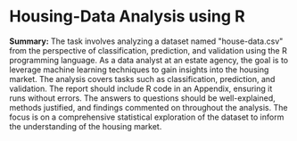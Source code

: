 # Housing-Data Analysis using R
**Summary:**
The task involves analyzing a dataset named "house-data.csv" from the perspective of classification, prediction, and validation using the R programming language. As a data analyst at an estate agency, the goal is to leverage machine learning techniques to gain insights into the housing market. The analysis covers tasks such as classification, prediction, and validation. The report should include R code in an Appendix, ensuring it runs without errors. The answers to questions should be well-explained, methods justified, and findings commented on throughout the analysis. The focus is on a comprehensive statistical exploration of the dataset to inform the understanding of the housing market.
